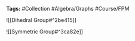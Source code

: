 **Tags:** #Collection #Algebra/Graphs #Course/FPM 

![[Dihedral Group#^2be415]]

![[Symmetric Group#^3ca82e]]